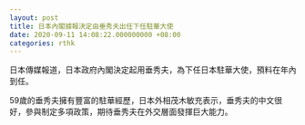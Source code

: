 ```yaml
---
layout: post
title: 日本內閣據報決定由垂秀夫出任下任駐華大使
date: 2020-09-11 14:08:22.000000000 +08:00
categories: rthk
---
```


日本傳媒報道，日本政府內閣決定起用垂秀夫，為下任日本駐華大使，預料在年內到任。

59歲的垂秀夫擁有豐富的駐華經歷，日本外相茂木敏充表示，垂秀夫的中文很好，參與制定多項政策，期待垂秀夫在外交層面發揮巨大能力。
